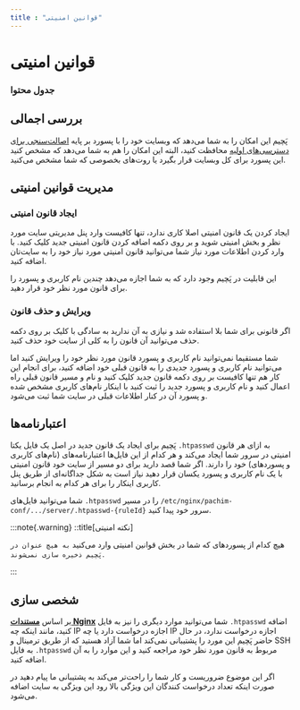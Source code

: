 ```yaml
---
title : "قوانین امنیتی"
---
```


# قوانین امنیتی 

### جدول محتوا

## بررسی اجمالی

پَچیم این امکان را به شما می‌دهد که وبسایت خود را با پسورد بر پایه [اصالت‌سنجی برای دسترسی‌های اولیه](https://fa.wikipedia.org/wiki/%D8%A7%D8%B5%D8%A7%D9%84%D8%AA%E2%80%8C%D8%B3%D9%86%D8%AC%DB%8C_%D8%A8%D8%B1%D8%A7%DB%8C_%D8%AF%D8%B3%D8%AA%D8%B1%D8%B3%DB%8C%E2%80%8C%D9%87%D8%A7%DB%8C_%D8%A7%D9%88%D9%84%DB%8C%D9%87) محافظت کنید، البته این امکان را هم به شما می‌دهد که مشخص کنید این پسورد برای کل وبسایت قرار بگیرد یا روت‌های بخصوصی که شما مشخص می‌کنید.

## مدیریت قوانین امنیتی

### ایجاد قانون امنیتی 

ایجاد کردن یک قانون امنیتی اصلا کاری ندارد، تنها کافیست وارد پنل مدیریتی سایت مورد نظر و بخش امنیتی شوید و بر روی دکمه اضافه کردن قانون امنیتی جدید کلیک کنید. با وارد کردن اطلاعات مورد نیاز شما می‌توانید قانون امنیتی مورد نیاز خود را به سایت‌تان اضافه کنید.

این قابلیت در پَچیم وجود دارد که به شما اجازه می‌دهد چندین نام کاربری و پسورد را برای قانون مورد نظر خود قرار دهید.

### ویرایش و حذف قانون

اگر قانونی برای شما بلا استفاده شد و نیازی به آن ندارید به سادگی با کلیک بر روی دکمه حذف می‌توانید آن قانون را به کلی از سایت خود حذف کنید.

شما مستقیما نمی‌توانید نام کاربری و پسورد قانون مورد نظر خود را ویرایش کنید اما می‌توانید نام کاربری و پسورد جدیدی را به قانون قبلی خود اضافه کنید، برای انجام این کار هم تنها کافیست بر روی دکمه قانون جدید کلیک کنید و نام و مسیر قانون قبلی راه اعمال کنید و نام کاربری و پسورد جدید را ثبت کنید با اینکار نام‌های کاربری مشخص شده و پسورد آن در کنار اطلاعات قبلی در سایت شما ثبت می‌شود.


## اعتبارنامه‌ها

 پَچیم برای ایجاد یک قانون جدید در اصل یک فایل یکتا `.htpasswd` به ازای هر قانون امنیتی در سرور شما ایجاد می‌کند و هر کدام از این فایل‌ها اعتبارنامه‌های (نام‌های کاربری و پسورد‌های‌) خود را دارند. اگر شما قصد دارید برای دو مسیر از سایت خود قانون امنیتی با یک نام کاربری و پسورد یکسان قرار دهید نیاز است به شکل جداگانه‌ای از طریق پنل کاربری اینکار را برای هر کدام به انجام برسانید.
 
شما می‌توانید فایل‌های `.htpasswd` را در مسیر `/etc/nginx/pachim-conf/.../server/.htpasswd-{ruleId}` سرور خود پیدا کنید.

:::note{.warning}
::title[نکته امنیتی]

هیچ کدام از پسورد‌های که شما در بخش قوانین امنیتی وارد می‌کنید `به هیچ عنوان در پَچیم ذخیره سازی‌ نمی‌شوند`.

:::

## شخصی سازی 

بر اساس [**مستندات Nginx**](https://docs.nginx.com/nginx/admin-guide/security-controls/configuring-http-basic-authentication/#) شما می‌توانید موارد دیگری را نیز به فایل `.htpasswd` اضافه کنید، مانند اینکه چه IP اجازه درخواست دارد یا چه IP اجازه درخواست ندارد، در حال حاضر پَچیم این مورد را پشتیبانی نمی‌کند اما شما آزاد هستید که از طریق ترمینال و SSH به فایل `.htpasswd` مربوط به قانون مورد نظر خود مراجعه کنید و این موارد را به آن اضافه کنید.

اگر این موضوع ضروریست و کار شما را راحت‌تر می‌کند به پشتیبانی ما پیام دهید در صورت اینکه تعداد درخواست کنندگان این ویژگی بالا رود این ویژگی به سایت اضافه می‌شود.
